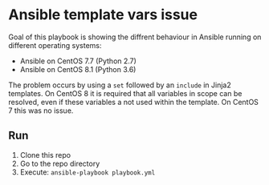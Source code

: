 # Ansible template vars issue

Goal of this playbook is showing the diffrent behaviour in Ansible running on different operating systems:

* Ansible on CentOS 7.7 (Python 2.7)
* Ansible on CentOS 8.1 (Python 3.6)

The problem occurs by using a `set` followed by an `include` in Jinja2 templates.
On CentOS 8 it is required that all variables in scope can be resolved, even if these variables a not used within the template.
On CentOS 7 this was no issue.


## Run

1. Clone this repo
2. Go to the repo directory
3. Execute: `ansible-playbook playbook.yml`
